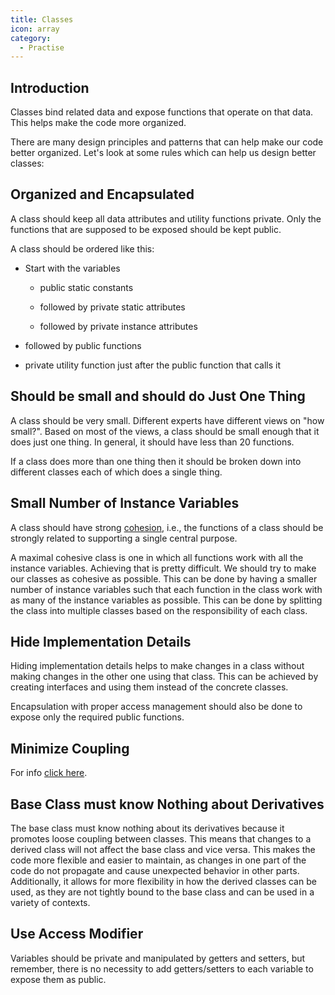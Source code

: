 ```yaml
---
title: Classes
icon: array
category:
  - Practise
---
```


## Introduction

Classes bind related data and expose functions that operate on that data. This helps make the code more organized.

There are many design principles and patterns that can help make our code better organized. Let's look at some rules which can help us design better classes:

## Organized and Encapsulated

A class should keep all data attributes and utility functions private. Only the functions that are supposed to be exposed should be kept public.

A class should be ordered like this:

- Start with the variables

  - public static constants

  - followed by private static attributes

  - followed by private instance attributes

- followed by public functions

- private utility function just after the public function that calls it

## Should be small and should do Just One Thing

A class should be very small. Different experts have different views on "how small?". Based on most of the views, a class should be small enough that it does just one thing. In general, it should have less than 20 functions.

If a class does more than one thing then it should be broken down into different classes each of which does a single thing.

## Small Number of Instance Variables

A class should have strong [cohesion](/glossary/cohesion.md), i.e., the functions of a class should be strongly related to supporting a single central purpose.

A maximal cohesive class is one in which all functions work with all the instance variables. Achieving that is pretty difficult. We should try to make our classes as cohesive as possible. This can be done by having a smaller number of instance variables such that each function in the class work with as many of the instance variables as possible. This can be done by splitting the class into multiple classes based on the responsibility of each class.

## Hide Implementation Details

Hiding implementation details helps to make changes in a class without making changes in the other one using that class. This can be achieved by creating interfaces and using them instead of the concrete classes.

Encapsulation with proper access management should also be done to expose only the required public functions.

## Minimize Coupling

For info [click here](/glossary/coupling.md).

## Base Class must know Nothing about Derivatives

The base class must know nothing about its derivatives because it promotes loose coupling between classes. This means that changes to a derived class will not affect the base class and vice versa. This makes the code more flexible and easier to maintain, as changes in one part of the code do not propagate and cause unexpected behavior in other parts. Additionally, it allows for more flexibility in how the derived classes can be used, as they are not tightly bound to the base class and can be used in a variety of contexts.

## Use Access Modifier

Variables should be private and manipulated by getters and setters, but remember, there is no necessity to add getters/setters to each variable to expose them as public.